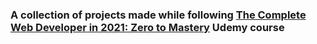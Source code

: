 ### A collection of projects made while following [The Complete Web Developer in 2021: Zero to Mastery](https://www.udemy.com/course/the-complete-web-developer-zero-to-mastery/) Udemy course
